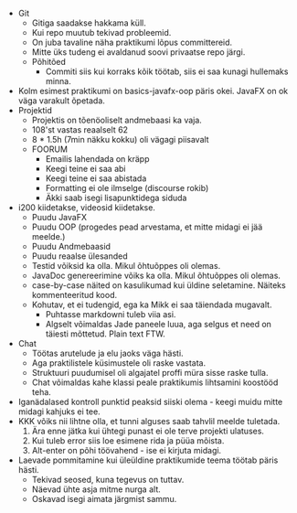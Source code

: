 * Git
    * Gitiga saadakse hakkama küll.
    * Kui repo muutub tekivad probleemid.
    * On juba tavaline näha praktikumi lõpus committereid.
    * Mitte üks tudeng ei avaldanud soovi privaatse repo järgi.
    * Põhitõed
        * Commiti siis kui korraks kõik töötab, siis ei saa kunagi hullemaks minna.
* Kolm esimest praktikumi on basics-javafx-oop päris okei. JavaFX on ok väga varakult õpetada.
* Projektid
    * Projektis on tõenöoliselt andmebaasi ka vaja.
    * 108'st vastas reaalselt 62
    * 8 * 1.5h (7min näkku kokku) oli vägagi piisavalt
    * FOORUM
        * Emailis lahendada on kräpp
        * Keegi teine ei saa abi
        * Keegi teine ei saa abistada
        * Formatting ei ole ilmselge (discourse rokib)
        * Äkki saab isegi lisapunktidega siduda
* i200 kiidetakse, videosid kiidetakse.
    - Puudu JavaFX
    - Puudu OOP (progedes pead arvestama, et mitte midagi ei jää meelde.)
    - Puudu Andmebaasid
    - Puudu reaalse ülesanded
    - Testid võiksid ka olla. Mikul õhtuõppes oli olemas.
    - JavaDoc genereerimine võiks ka olla. Mikul õhtuõppes oli olemas.
    * case-by-case näited on kasulikumad kui üldine seletamine. Näiteks kommenteeritud kood.
    * Kohutav, et ei tudengid, ega ka Mikk ei saa täiendada mugavalt.
        * Puhtasse markdowni tuleb viia asi.
        * Algselt võimaldas Jade paneele luua, aga selgus et need on täiesti mõttetud. Plain text FTW.
* Chat
    * Töötas arutelude ja elu jaoks väga hästi.
    * Aga praktilistele küsimustele oli raske vastata.
    * Struktuuri puudumisel oli algajatel proffi müra sisse raske tulla.
    * Chat võimaldas kahe klassi peale praktikumis lihtsamini koostööd teha.
* Iganädalased kontroll punktid peaksid siiski olema - keegi muidu mitte midagi kahjuks ei tee.
* KKK võiks nii lihtne olla, et tunni alguses saab tahvlil meelde tuletada.
    1. Ära enne jätka kui ühtegi punast ei ole terve projekti ulatuses.
    2. Kui tuleb error siis loe esimene rida ja püüa mõista.
    3. Alt-enter on põhi töövahend - ise ei kirjuta midagi.
* Laevade pommitamine kui üleüldine praktikumide teema töötab päris hästi.
    * Tekivad seosed, kuna tegevus on tuttav.
    * Näevad ühte asja mitme nurga alt.
    * Oskavad isegi aimata järgmist sammu.
